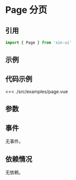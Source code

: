 # Page 分页

## 引用
```js
import { Page } from 'xin-ui'
```

## 示例
<example-page/>

## 代码示例
<<< ./src/examples/page.vue

## 参数

## 事件

无事件。

## 依赖情况

无依赖。






